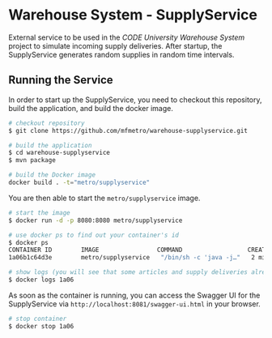 # Warehouse System - SupplyService
External service to be used in the _CODE University Warehouse System_ project to simulate incoming supply deliveries. After startup, the SupplyService generates random supplies in random time intervals.

## Running the Service
In order to start up the SupplyService, you need to checkout this repository, build the application, and build the docker image.

```bash
# checkout repository
$ git clone https://github.com/mfmetro/warehouse-supplyservice.git

# build the application
$ cd warehouse-supplyservice
$ mvn package

# build the Docker image
docker build . -t="metro/supplyservice"
```

You are then able to start the `metro/supplyservice` image.

```bash
# start the image
$ docker run -d -p 8080:8080 metro/supplyservice

# use docker ps to find out your container's id
$ docker ps
CONTAINER ID        IMAGE                COMMAND                  CREATED             STATUS              PORTS                     NAMES
1a06b1c64d3e        metro/supplyservice   "/bin/sh -c 'java -j…"   2 minutes ago       Up 2 minutes        0.0.0.0:8081->8081/tcp   eager_davinci

# show logs (you will see that some articles and supply deliveries already have been created)
$ docker logs 1a06
```

As soon as the container is running, you can access the Swagger UI for the SupplyService via `http://localhost:8081/swagger-ui.html` in your browser.

```bash
# stop container
$ docker stop 1a06
```

